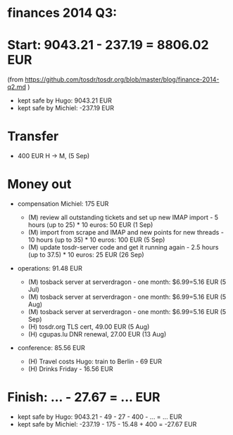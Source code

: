 # finances 2014 Q3:

# Start: 9043.21 - 237.19  = 8806.02 EUR
(from https://github.com/tosdr/tosdr.org/blob/master/blog/finance-2014-q2.md )

* kept safe by Hugo: 9043.21 EUR
* kept safe by Michiel: -237.19 EUR

# Transfer

* 400 EUR H -> M, (5 Sep)

# Money out

* compensation Michiel: 175 EUR
    * (M) review all outstanding tickets and set up new IMAP import - 5 hours (up to 25) * 10 euros: 50 EUR (1 Sep)
    * (M) import from scrape and IMAP and new points for new threads - 10 hours (up to 35) * 10 euros: 100 EUR (5 Sep)
    * (M) update tosdr-server code and get it running again - 2.5 hours (up to 37.5) * 10 euros: 25 EUR (26 Sep)

* operations: 91.48 EUR
    * (M) tosback server at serverdragon - one month: $6.99=5.16 EUR (5 Jul)
    * (M) tosback server at serverdragon - one month: $6.99=5.16 EUR (5 Aug)
    * (M) tosback server at serverdragon - one month: $6.99=5.16 EUR (5 Sep)
    * (H) tosdr.org TLS cert, 49.00 EUR (5 Aug)
    * (H) cgupas.lu DNR renewal, 27.00 EUR (13 Aug)

* conference: 85.56 EUR
    * (H) Travel costs Hugo: train to Berlin - 69 EUR
    * (H) Drinks Friday - 16.56 EUR

# Finish: ... - 27.67  = ... EUR

* kept safe by Hugo: 9043.21 - 49 - 27 - 400 - ... = ... EUR
* kept safe by Michiel: -237.19 - 175 - 15.48 + 400 = -27.67 EUR
